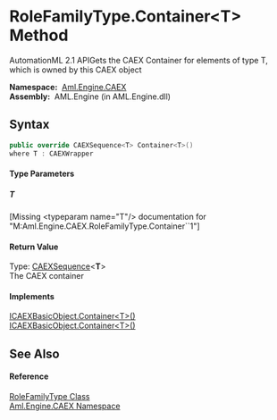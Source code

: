 RoleFamilyType.Container&lt;T> Method
=====================================
AutomationML 2.1 APIGets the CAEX Container for elements of type T, which is owned by this CAEX object

  **Namespace:**  [Aml.Engine.CAEX][1]  
  **Assembly:**  AML.Engine (in AML.Engine.dll)

Syntax
------

```csharp
public override CAEXSequence<T> Container<T>()
where T : CAEXWrapper

```

#### Type Parameters

##### *T*

[Missing &lt;typeparam name="T"/> documentation for "M:Aml.Engine.CAEX.RoleFamilyType.Container``1"]


#### Return Value
Type: [CAEXSequence][2]&lt;**T**>  
 The CAEX container 
#### Implements
[ICAEXBasicObject.Container&lt;T>()][3]  
[ICAEXBasicObject.Container&lt;T>()][3]  


See Also
--------

#### Reference
[RoleFamilyType Class][4]  
[Aml.Engine.CAEX Namespace][1]  

[1]: ../README.md
[2]: ../CAEXSequence_1/README.md
[3]: ../ICAEXBasicObject/Container__1.md
[4]: README.md
[5]: https://www.automationml.org
[6]: ../../icons/logoShade.png